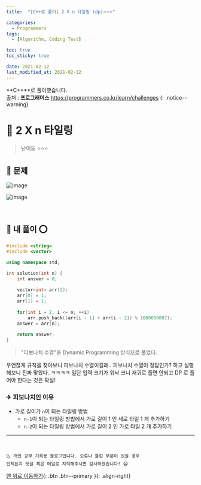 ```yaml
---
title:  "[C++로 풀이] 2 X n 타일링 (dp)⭐⭐⭐" 

categories:
  - Programmers
tags:
  - [Algorithm, Coding Test]

toc: true
toc_sticky: true

date: 2021-02-12
last_modified_at: 2021-02-12
---
```

**C++**로 풀이했습니다.  
출처 : **프로그래머스** <https://programmers.co.kr/learn/challenges>
{: .notice--warning}

# 📌 2 X n 타일링

> 난이도 ⭐⭐⭐

## 🚀 문제

![image](https://user-images.githubusercontent.com/42318591/107776227-a4a01f80-6d84-11eb-9ae6-0e6daa5d0cd4.png)

![image](https://user-images.githubusercontent.com/42318591/107776260-ae298780-6d84-11eb-94c3-ed0d723b045a.png)


<br>

## 🚀 내 풀이 ⭕

```cpp
#include <string>
#include <vector>

using namespace std;

int solution(int n) {
    int answer = 0;
    
    vector<int> arr(2);
    arr[0] = 1;
    arr[1] = 1;
    
    for(int i = 2; i <= n; ++i)
        arr.push_back((arr[i - 1] + arr[i - 2]) % 1000000007);
    answer = arr[n];
    
    return answer;
}
```

> "피보나치 수열"을 Dynamic Programming 방식으로 풀었다. 

우연찮게 규칙을 찾아보니 피보나치 수열이길래.. 피보나치 수열이 정답인가? 하고 실행해보니 진짜 맞았다..ㅋㅋㅋㅋ  일단 입력 크기가 워낙 크니 재귀로 풀면 안되고 DP 로 풀어야 한다는 것은 확실! 

### ✈ 피보나치인 이유

- 가로 길이가 `n`이 되는 타일링 방법 
  - `n-1`이 되는 타일링 방법에서 가로 길이 1 인 세로 타일 1 개 추가하기
  - `n-2`이 되는 타일링 방법에서 가로 길이 2 인 가로 타일 2 개 추가하기

***
<br>

    🌜 개인 공부 기록용 블로그입니다. 오류나 틀린 부분이 있을 경우 
    언제든지 댓글 혹은 메일로 지적해주시면 감사하겠습니다! 😄

[맨 위로 이동하기](#){: .btn .btn--primary }{: .align-right}